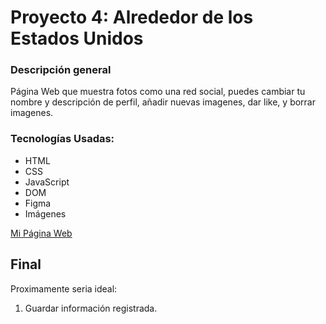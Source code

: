 # Proyecto 4: Alrededor de los Estados Unidos

### Descripción general
Página Web que muestra fotos como una red social, puedes cambiar tu nombre y descripción de perfil, añadir nuevas imagenes, dar like, y borrar imagenes.

### Tecnologías Usadas:
* HTML
* CSS
* JavaScript
* DOM
* Figma
* Imágenes

[Mi Página Web](https://snag2003.github.io/web_project_4_esp/)

## Final
Proximamente seria ideal:
1. Guardar información registrada.

